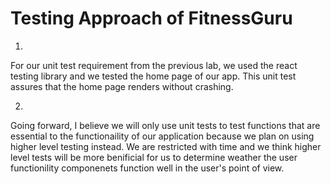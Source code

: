 # Testing Approach of FitnessGuru

1)

For our unit test requirement from the previous lab, we used the react testing library and we tested the home page of our app. 
This unit test assures that the home page renders without crashing.

2)

Going forward, I believe we will only use unit tests to test functions that are essential to the functionaility of our application because 
we plan on using higher level testing instead. We are restricted with time and we think higher level tests will be more benificial for us to 
determine weather the user functionility componenets function well in the user's point of view.
